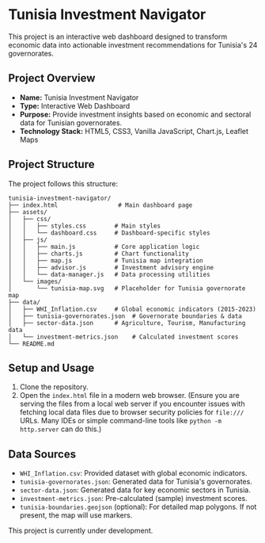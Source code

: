 # Tunisia Investment Navigator

This project is an interactive web dashboard designed to transform economic data into actionable investment recommendations for Tunisia's 24 governorates.

## Project Overview
- **Name:** Tunisia Investment Navigator
- **Type:** Interactive Web Dashboard
- **Purpose:** Provide investment insights based on economic and sectoral data for Tunisian governorates.
- **Technology Stack:** HTML5, CSS3, Vanilla JavaScript, Chart.js, Leaflet Maps

## Project Structure
The project follows this structure:
```
tunisia-investment-navigator/
├── index.html                 # Main dashboard page
├── assets/
│   ├── css/
│   │   ├── styles.css        # Main styles
│   │   └── dashboard.css     # Dashboard-specific styles
│   ├── js/
│   │   ├── main.js           # Core application logic
│   │   ├── charts.js         # Chart functionality
│   │   ├── map.js            # Tunisia map integration
│   │   ├── advisor.js        # Investment advisory engine
│   │   └── data-manager.js   # Data processing utilities
│   └── images/
│       └── tunisia-map.svg   # Placeholder for Tunisia governorate map
├── data/
│   ├── WHI_Inflation.csv     # Global economic indicators (2015-2023)
│   ├── tunisia-governorates.json  # Governorate boundaries & data
│   ├── sector-data.json      # Agriculture, Tourism, Manufacturing data
│   └── investment-metrics.json    # Calculated investment scores
└── README.md
```

## Setup and Usage
1. Clone the repository.
2. Open the `index.html` file in a modern web browser.
   (Ensure you are serving the files from a local web server if you encounter issues with fetching local data files due to browser security policies for `file:///` URLs. Many IDEs or simple command-line tools like `python -m http.server` can do this.)

## Data Sources
- `WHI_Inflation.csv`: Provided dataset with global economic indicators.
- `tunisia-governorates.json`: Generated data for Tunisia's governorates.
- `sector-data.json`: Generated data for key economic sectors in Tunisia.
- `investment-metrics.json`: Pre-calculated (sample) investment scores.
- `tunisia-boundaries.geojson` (optional): For detailed map polygons. If not present, the map will use markers.

This project is currently under development.
